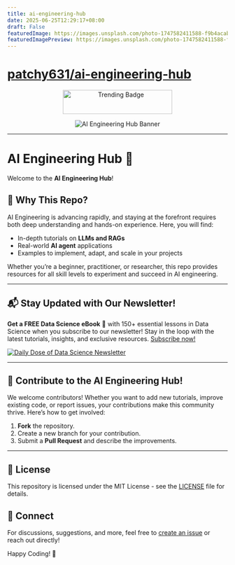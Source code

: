 ```yaml
---
title: ai-engineering-hub
date: 2025-06-25T12:29:17+08:00
draft: False
featuredImage: https://images.unsplash.com/photo-1747582411588-f9b4acabe995?ixid=M3w0NjAwMjJ8MHwxfHJhbmRvbXx8fHx8fHx8fDE3NTA4MjU3NDN8&ixlib=rb-4.1.0
featuredImagePreview: https://images.unsplash.com/photo-1747582411588-f9b4acabe995?ixid=M3w0NjAwMjJ8MHwxfHJhbmRvbXx8fHx8fHx8fDE3NTA4MjU3NDN8&ixlib=rb-4.1.0
---
```


# [patchy631/ai-engineering-hub](https://github.com/patchy631/ai-engineering-hub)

<p align="center">
  <a href="https://trendshift.io/repositories/12800">
    <img src="assets/TRENDING-BADGE.png" alt="Trending Badge" style="width: 250px; height: 55px;" width="250" height="55"/>
  </a>
</p>

<p align="center">
  <img src="assets/ai-eng-hub.gif" alt="AI Engineering Hub Banner">
</p>

---

# AI Engineering Hub 🚀
Welcome to the **AI Engineering Hub**!

## 🌟 Why This Repo?
AI Engineering is advancing rapidly, and staying at the forefront requires both deep understanding and hands-on experience. Here, you will find:
- In-depth tutorials on **LLMs and RAGs**
- Real-world **AI agent** applications
- Examples to implement, adapt, and scale in your projects

Whether you’re a beginner, practitioner, or researcher, this repo provides resources for all skill levels to experiment and succeed in AI engineering.

---

## 📬 Stay Updated with Our Newsletter!
**Get a FREE Data Science eBook** 📖 with 150+ essential lessons in Data Science when you subscribe to our newsletter! Stay in the loop with the latest tutorials, insights, and exclusive resources. [Subscribe now!](https://join.dailydoseofds.com)

[![Daily Dose of Data Science Newsletter](https://github.com/patchy631/ai-engineering/blob/main/resources/join_ddods.png)](https://join.dailydoseofds.com)

---

## 📢 Contribute to the AI Engineering Hub!
We welcome contributors! Whether you want to add new tutorials, improve existing code, or report issues, your contributions make this community thrive. Here’s how to get involved:
1. **Fork** the repository.
2. Create a new branch for your contribution.
3. Submit a **Pull Request** and describe the improvements.

---

## 📜 License
This repository is licensed under the MIT License - see the [LICENSE](LICENSE) file for details.

## 💬 Connect
For discussions, suggestions, and more, feel free to [create an issue](https://github.com/patchy631/ai-engineering/issues) or reach out directly!

Happy Coding! 🎉
